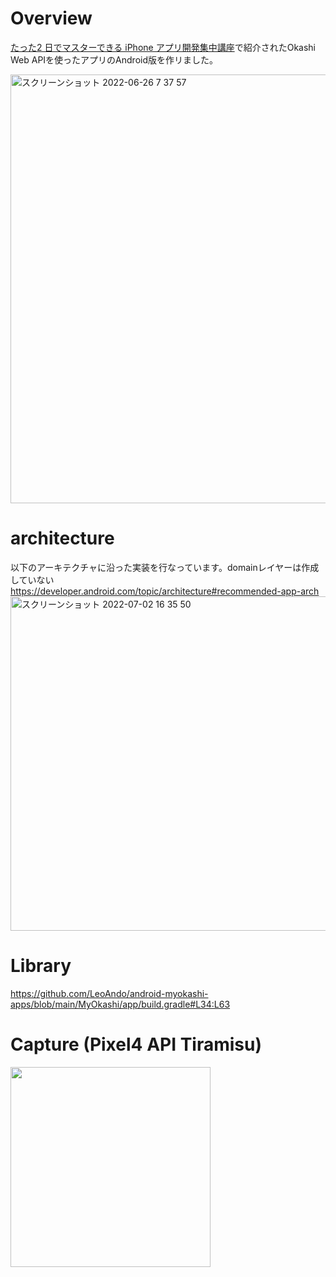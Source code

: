# Overview

[たった2 日でマスターできる iPhone アプリ開発集中講座](https://www.amazon.co.jp/gp/product/B09JSKHB8L/ref=dbs_a_def_rwt_bibl_vppi_i0)で紹介されたOkashi Web APIを使ったアプリのAndroid版を作リました。<br>

<img width="686" alt="スクリーンショット 2022-06-26 7 37 57" src="https://user-images.githubusercontent.com/16476224/175792411-5651e3fd-f909-4ed2-8566-30524246eda2.png">

# architecture

以下のアーキテクチャに沿った実装を行なっています。domainレイヤーは作成していない<br>
https://developer.android.com/topic/architecture#recommended-app-arch
<img width="535" alt="スクリーンショット 2022-07-02 16 35 50" src="https://user-images.githubusercontent.com/16476224/176991401-aa14a3f9-e466-48d1-8aec-9edfe255017e.png">

# Library
https://github.com/LeoAndo/android-myokashi-apps/blob/main/MyOkashi/app/build.gradle#L34:L63<br>

# Capture (Pixel4 API Tiramisu)

<img src="https://github.com/LeoAndo/android-myokashi-apps/blob/main/MyOkashi/capture.gif" width=320 />
